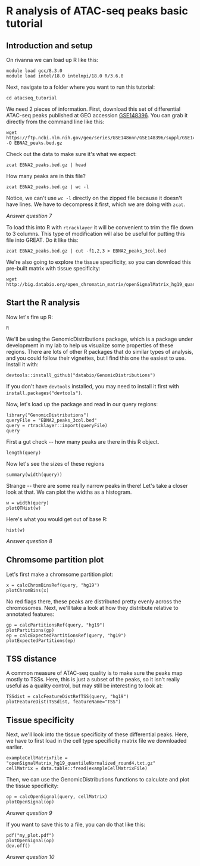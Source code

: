 # R analysis of ATAC-seq peaks basic tutorial

## Introduction and setup

On rivanna we can load up R like this:

```
module load gcc/8.3.0
module load intel/18.0 intelmpi/18.0 R/3.6.0
```

Next, navigate to a folder where you want to run this tutorial:
```
cd atacseq_tutorial
```

We need 2 pieces of information. First, download this set of differential ATAC-seq peaks published at GEO accession [GSE148396](https://www.ncbi.nlm.nih.gov/geo/query/acc.cgi?acc=GSE148396). You can grab it directly from the command line like this:

```
wget https://ftp.ncbi.nlm.nih.gov/geo/series/GSE148nnn/GSE148396/suppl/GSE148396%5FEBNA2%5Fdependent%5Fopen%5Fchromatin%5Ffiltered%2Ebed%2Egz -O EBNA2_peaks.bed.gz
```

Check out the data to make sure it's what we expect:

```
zcat EBNA2_peaks.bed.gz | head 
```

How many peaks are in this file?

```
zcat EBNA2_peaks.bed.gz | wc -l
```

Notice, we can't use `wc -l` directly on the zipped file because it doesn't have lines. We have to decompress it first, which we are doing with `zcat`.

*Answer question 7*

To load this into R with `rtracklayer` it will be convenient to trim the file down to 3 columns. This type of modification will also be useful for putting this file into GREAT. Do it like this:

```
zcat EBNA2_peaks.bed.gz | cut -f1,2,3 > EBNA2_peaks_3col.bed
```

We're also going to explore the tissue specificity, so you can download this pre-built matrix with tissue specificity:

```
wget http://big.databio.org/open_chromatin_matrix/openSignalMatrix_hg19_quantileNormalized_round4.txt.gz
```

## Start the R analysis

Now let's fire up R:

```
R
```

We'll be using the GenomicDistributions package, which is a package under development in my lab to help us visualize some properties of these regions. There are lots of other R packages that do similar types of analysis, and you could follow their vignettes, but I find this one the easiest to use. Install it with:

```
devtools::install_github("databio/GenomicDistributions")
```

If you don't have `devtools` installed, you may need to install it first with `install.packages("devtools")`.



Now, let's load up the package and read in our query regions:

```
library("GenomicDistributions")
queryFile = "EBNA2_peaks_3col.bed"
query = rtracklayer::import(queryFile)
query
```

First a gut check -- how many peaks are there in this R object. 

```
length(query)
```

Now let's see the sizes of these regions

```
summary(width(query))
```

Strange -- there are some really narrow peaks in there! Let's take a closer look at that. We can plot the widths as a histogram.

```
w = width(query)
plotQTHist(w)
```

Here's what you would get out of base R:

```
hist(w)
```

*Answer question 8*


## Chromsome partition plot

Let's first make a chromsome partition plot:
```
x = calcChromBinsRef(query, "hg19")
plotChromBins(x)
```

No red flags there, these peaks are distributed pretty evenly across the chromosomes. Next, we'll take a look at how they distribute relative to annotated features:

```
gp = calcPartitionsRef(query, "hg19")
plotPartitions(gp)
ep = calcExpectedPartitionsRef(query, "hg19")
plotExpectedPartitions(ep)
```




## TSS distance

A common measure of ATAC-seq quality is to make sure the peaks map mostly to TSSs. Here, this is just a subset of the peaks, so it isn't really useful as a quality control, but may still be interesting to look at:

```
TSSdist = calcFeatureDistRefTSS(query, "hg19")
plotFeatureDist(TSSdist, featureName="TSS")
```

## Tissue specificity

Next, we'll look into the tissue specificity of these differential peaks. Here, we have to first load in the cell type specificity matrix file we downloaded earlier.

```
exampleCellMatrixFile = "openSignalMatrix_hg19_quantileNormalized_round4.txt.gz"
cellMatrix = data.table::fread(exampleCellMatrixFile)
```

Then, we can use the GenomicDistributions functions to calculate and plot the tissue specificity:

```
op = calcOpenSignal(query, cellMatrix)
plotOpenSignal(op)
```

*Answer question 9*

If you want to save this to a file, you can do that like this:

```
pdf("my_plot.pdf")
plotOpenSignal(op)
dev.off()
```

*Answer question 10*
